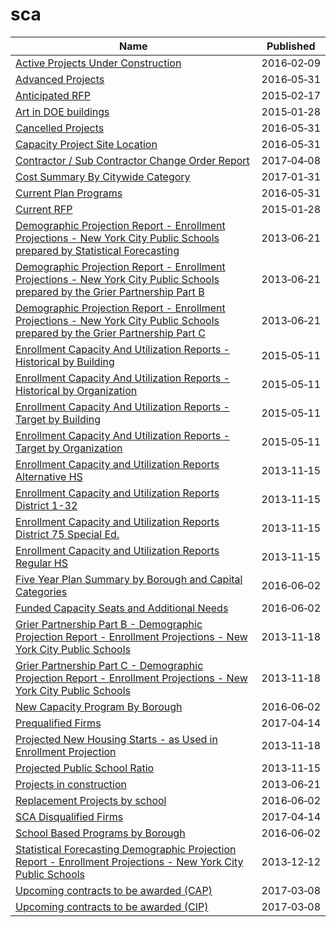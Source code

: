 # sca

Name | Published
---- | ---------
[Active Projects Under Construction](../datasets/2xh6-psuq.md) | 2016&#x2011;02&#x2011;09
[Advanced Projects](../datasets/yiqb-mq9h.md) | 2016&#x2011;05&#x2011;31
[Anticipated RFP](../datasets/p8e4-uwuv.md) | 2015&#x2011;02&#x2011;17
[Art in DOE buildings](../datasets/8a4n-zmpj.md) | 2015&#x2011;01&#x2011;28
[Cancelled Projects](../datasets/cwqt-nvfg.md) | 2016&#x2011;05&#x2011;31
[Capacity Project Site Location](../datasets/tesz-9suw.md) | 2016&#x2011;05&#x2011;31
[Contractor / Sub Contractor Change Order Report](../datasets/gzvm-na49.md) | 2017&#x2011;04&#x2011;08
[Cost Summary By Citywide Category](../datasets/9ddq-vbjj.md) | 2017&#x2011;01&#x2011;31
[Current Plan Programs](../datasets/bjmk-35w5.md) | 2016&#x2011;05&#x2011;31
[Current RFP](../datasets/bzjf-rmtp.md) | 2015&#x2011;01&#x2011;28
[Demographic Projection Report - Enrollment Projections - New York City Public Schools prepared by Statistical Forecasting](../datasets/xzy8-qqgf.md) | 2013&#x2011;06&#x2011;21
[Demographic Projection Report - Enrollment Projections - New York City Public Schools prepared by the Grier Partnership Part B](../datasets/2pkz-byyb.md) | 2013&#x2011;06&#x2011;21
[Demographic Projection Report - Enrollment Projections - New York City Public Schools prepared by the Grier Partnership Part C](../datasets/9gmp-f9x2.md) | 2013&#x2011;06&#x2011;21
[Enrollment Capacity And Utilization Reports - Historical by Building](../datasets/hq56-zhrp.md) | 2015&#x2011;05&#x2011;11
[Enrollment Capacity And Utilization Reports - Historical by Organization](../datasets/q9xk-w9iv.md) | 2015&#x2011;05&#x2011;11
[Enrollment Capacity And Utilization Reports - Target by Building](../datasets/gkd7-3vk7.md) | 2015&#x2011;05&#x2011;11
[Enrollment Capacity And Utilization Reports - Target by Organization](../datasets/8b9a-pywy.md) | 2015&#x2011;05&#x2011;11
[Enrollment Capacity and Utilization Reports Alternative HS](../datasets/rqx9-kktd.md) | 2013&#x2011;11&#x2011;15
[Enrollment Capacity and Utilization Reports District 1-32](../datasets/my4g-bvvs.md) | 2013&#x2011;11&#x2011;15
[Enrollment Capacity and Utilization Reports District 75 Special Ed.](../datasets/3cn8-i54i.md) | 2013&#x2011;11&#x2011;15
[Enrollment Capacity and Utilization Reports Regular HS](../datasets/3mim-bd27.md) | 2013&#x2011;11&#x2011;15
[Five Year Plan Summary by Borough and Capital Categories](../datasets/24nr-gahi.md) | 2016&#x2011;06&#x2011;02
[Funded Capacity Seats and Additional Needs](../datasets/ujdf-5byz.md) | 2016&#x2011;06&#x2011;02
[Grier Partnership Part B - Demographic Projection Report - Enrollment Projections - New York City Public Schools](../datasets/nxvh-fkda.md) | 2013&#x2011;11&#x2011;18
[Grier Partnership Part C - Demographic Projection Report - Enrollment Projections - New York City Public Schools](../datasets/d6ph-dqj8.md) | 2013&#x2011;11&#x2011;18
[New Capacity Program By Borough](../datasets/tzwr-vksx.md) | 2016&#x2011;06&#x2011;02
[Prequalified Firms](../datasets/szkz-syh6.md) | 2017&#x2011;04&#x2011;14
[Projected New Housing Starts - as Used in Enrollment Projection](../datasets/pa5t-ktd3.md) | 2013&#x2011;11&#x2011;18
[Projected Public School Ratio](../datasets/n7ta-pz8k.md) | 2013&#x2011;11&#x2011;15
[Projects in construction](../datasets/8586-3zfm.md) | 2013&#x2011;06&#x2011;21
[Replacement Projects by school](../datasets/kydh-ijhc.md) | 2016&#x2011;06&#x2011;02
[SCA Disqualified Firms](../datasets/krwf-eng6.md) | 2017&#x2011;04&#x2011;14
[School Based Programs by Borough](../datasets/esmb-8zkm.md) | 2016&#x2011;06&#x2011;02
[Statistical Forecasting Demographic Projection Report - Enrollment Projections - New York City Public Schools](../datasets/e649-r223.md) | 2013&#x2011;12&#x2011;12
[Upcoming contracts to be awarded (CAP)](../datasets/6m3u-8rbh.md) | 2017&#x2011;03&#x2011;08
[Upcoming contracts to be awarded (CIP)](../datasets/tsak-vtv3.md) | 2017&#x2011;03&#x2011;08

